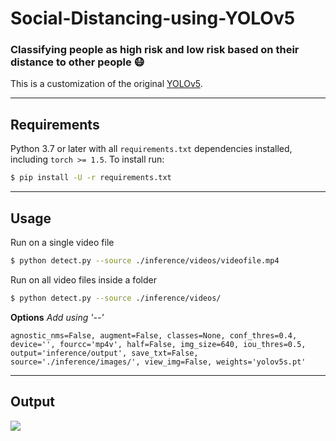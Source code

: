 # Social-Distancing-using-YOLOv5

### Classifying people as high risk and low risk based on their distance to other people :mask:

This is a customization of the original [YOLOv5](https://github.com/ultralytics/yolov5 "YOLOv5").

---

## Requirements

Python 3.7 or later with all `requirements.txt` dependencies installed, including `torch >= 1.5`. To install run:
```bash
$ pip install -U -r requirements.txt
```
---

## Usage

Run on a single video file

```bash
$ python detect.py --source ./inference/videos/videofile.mp4
```

Run on all video files inside a folder

```bash
$ python detect.py --source ./inference/videos/
```

**Options**
*Add using '--'*

```
agnostic_nms=False, augment=False, classes=None, conf_thres=0.4, device='', fourcc='mp4v', half=False, img_size=640, iou_thres=0.5, output='inference/output', save_txt=False, source='./inference/images/', view_img=False, weights='yolov5s.pt'
```
---

## Output

![](output.gif)
